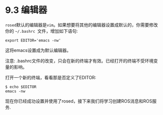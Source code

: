 # 9.3 编辑器

`rosed`默认的编辑器是`vim`。如果想要将其他的编辑器设置成默认的，你需要修改你的 `~/.bashrc `文件，增加如下语句:

```text
export EDITOR='emacs -nw'
```

这将emacs设置成为默认编辑器。

注意: .bashrc文件的改变，只会在新的终端才有效。已经打开的终端不受环境变量的影响。

打开一个新的终端，看看那是否定义了EDITOR:

```text
$ echo $EDITOR
emacs -nw
```

现在你已经成功设置并使用了rosed，接下来我们将学习创建ROS消息和ROS服务.

